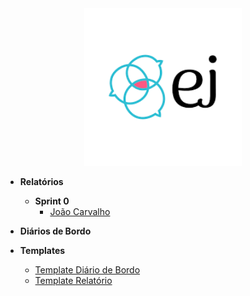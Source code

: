 
<center>

<a href="/" target="_blank">
  <img src="assets/ej-logo.png" alt="Logo" style="width: 50%; height: auto;">
</a>

</center>

- **Relatórios**
    - **Sprint 0**
        - [João Carvalho](relatorios/sprint_0/joao-carvalho.md)

- **Diários de Bordo**

- **Templates**
    - [Template Diário de Bordo](templates/template-diario-bordo.md)
    - [Template Relatório](templates/template-relatorio.md)